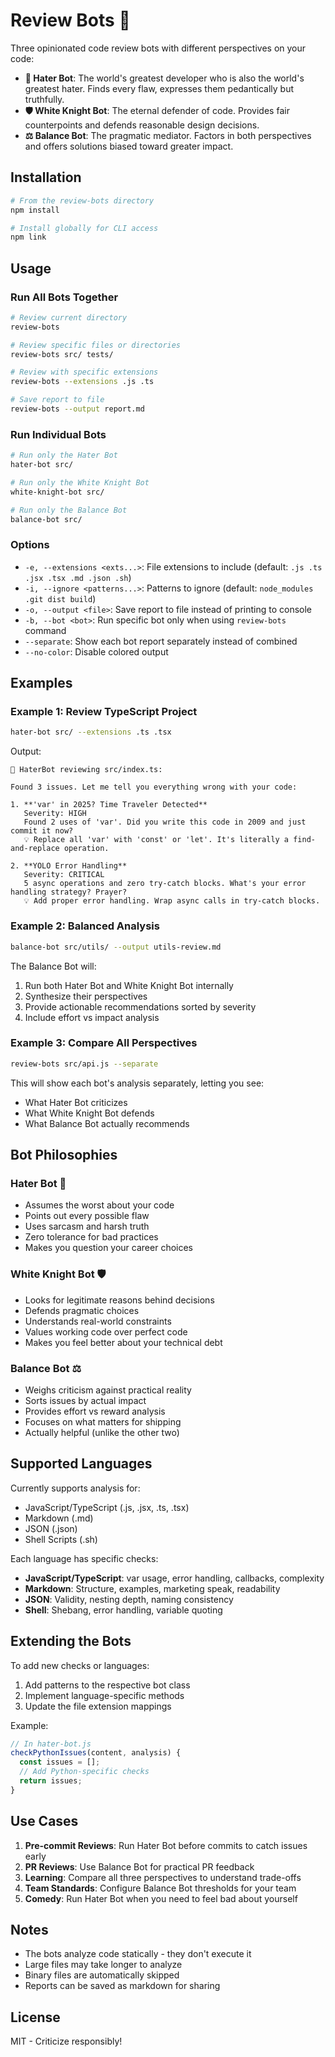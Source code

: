 # Review Bots 🤖

Three opinionated code review bots with different perspectives on your code:

- **🤬 Hater Bot**: The world's greatest developer who is also the world's greatest hater. Finds every flaw, expresses them pedantically but truthfully.
- **🛡️ White Knight Bot**: The eternal defender of code. Provides fair counterpoints and defends reasonable design decisions.
- **⚖️ Balance Bot**: The pragmatic mediator. Factors in both perspectives and offers solutions biased toward greater impact.

## Installation

```bash
# From the review-bots directory
npm install

# Install globally for CLI access
npm link
```

## Usage

### Run All Bots Together

```bash
# Review current directory
review-bots

# Review specific files or directories
review-bots src/ tests/

# Review with specific extensions
review-bots --extensions .js .ts

# Save report to file
review-bots --output report.md
```

### Run Individual Bots

```bash
# Run only the Hater Bot
hater-bot src/

# Run only the White Knight Bot
white-knight-bot src/

# Run only the Balance Bot
balance-bot src/
```

### Options

- `-e, --extensions <exts...>`: File extensions to include (default: `.js .ts .jsx .tsx .md .json .sh`)
- `-i, --ignore <patterns...>`: Patterns to ignore (default: `node_modules .git dist build`)
- `-o, --output <file>`: Save report to file instead of printing to console
- `-b, --bot <bot>`: Run specific bot only when using `review-bots` command
- `--separate`: Show each bot report separately instead of combined
- `--no-color`: Disable colored output

## Examples

### Example 1: Review TypeScript Project

```bash
hater-bot src/ --extensions .ts .tsx
```

Output:
```
🤬 HaterBot reviewing src/index.ts:

Found 3 issues. Let me tell you everything wrong with your code:

1. **'var' in 2025? Time Traveler Detected**
   Severity: HIGH
   Found 2 uses of 'var'. Did you write this code in 2009 and just commit it now?
   💡 Replace all 'var' with 'const' or 'let'. It's literally a find-and-replace operation.

2. **YOLO Error Handling**
   Severity: CRITICAL
   5 async operations and zero try-catch blocks. What's your error handling strategy? Prayer?
   💡 Add proper error handling. Wrap async calls in try-catch blocks.
```

### Example 2: Balanced Analysis

```bash
balance-bot src/utils/ --output utils-review.md
```

The Balance Bot will:
1. Run both Hater Bot and White Knight Bot internally
2. Synthesize their perspectives
3. Provide actionable recommendations sorted by severity
4. Include effort vs impact analysis

### Example 3: Compare All Perspectives

```bash
review-bots src/api.js --separate
```

This will show each bot's analysis separately, letting you see:
- What Hater Bot criticizes
- What White Knight Bot defends
- What Balance Bot actually recommends

## Bot Philosophies

### Hater Bot 😤
- Assumes the worst about your code
- Points out every possible flaw
- Uses sarcasm and harsh truth
- Zero tolerance for bad practices
- Makes you question your career choices

### White Knight Bot 🛡️
- Looks for legitimate reasons behind decisions
- Defends pragmatic choices
- Understands real-world constraints
- Values working code over perfect code
- Makes you feel better about your technical debt

### Balance Bot ⚖️
- Weighs criticism against practical reality
- Sorts issues by actual impact
- Provides effort vs reward analysis
- Focuses on what matters for shipping
- Actually helpful (unlike the other two)

## Supported Languages

Currently supports analysis for:
- JavaScript/TypeScript (.js, .jsx, .ts, .tsx)
- Markdown (.md)
- JSON (.json)
- Shell Scripts (.sh)

Each language has specific checks:
- **JavaScript/TypeScript**: var usage, error handling, callbacks, complexity
- **Markdown**: Structure, examples, marketing speak, readability
- **JSON**: Validity, nesting depth, naming consistency
- **Shell**: Shebang, error handling, variable quoting

## Extending the Bots

To add new checks or languages:

1. Add patterns to the respective bot class
2. Implement language-specific methods
3. Update the file extension mappings

Example:
```javascript
// In hater-bot.js
checkPythonIssues(content, analysis) {
  const issues = [];
  // Add Python-specific checks
  return issues;
}
```

## Use Cases

1. **Pre-commit Reviews**: Run Hater Bot before commits to catch issues early
2. **PR Reviews**: Use Balance Bot for practical PR feedback
3. **Learning**: Compare all three perspectives to understand trade-offs
4. **Team Standards**: Configure Balance Bot thresholds for your team
5. **Comedy**: Run Hater Bot when you need to feel bad about yourself

## Notes

- The bots analyze code statically - they don't execute it
- Large files may take longer to analyze
- Binary files are automatically skipped
- Reports can be saved as markdown for sharing

## License

MIT - Criticize responsibly!